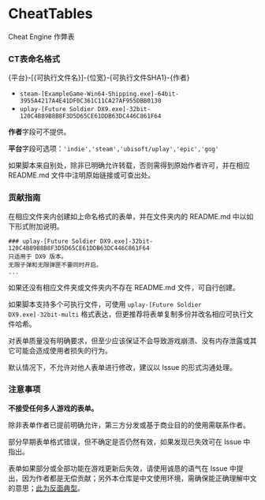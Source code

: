 # CheatTables
Cheat Engine 作弊表

### CT表命名格式
{平台}-[{可执行文件名}]-{位宽}-{可执行文件SHA1}-{作者}

- `steam-[ExampleGame-Win64-Shipping.exe]-64bit-3955A4217A4E41DF0C361C11CA27AF955DBB0130`
- `uplay-[Future Soldier DX9.exe]-32bit-120C4B89B8B8F3D5D65CE61DDB63DC446C861F64`

**作者**字段可不提供。

**平台**字段可选项：`'indie','steam','ubisoft/uplay','epic','gog'`

如果脚本来自别处，除非已明确允许转载，否则需得到原始作者许可，并在相应 README.md 文件中注明原始链接或可查出处。

### 贡献指南
在相应文件夹内创建如上命名格式的表单，并在文件夹内的 README.md 中以如下形式附加说明。
```plain
### uplay-[Future Soldier DX9.exe]-32bit-120C4B89B8B8F3D5D65CE61DDB63DC446C861F64
只适用于 DX9 版本。
无限子弹和无限弹匣不要同时开启。
...
```

如果还没有相应文件夹或文件夹内不存在 README.md 文件，可自行创建。

如果脚本支持多个可执行文件，可使用 `uplay-[Future Soldier DX9.exe]-32bit-multi` 格式表达，但更推荐将表单复制多份并改名相应可执行文件哈希。

对表单质量没有明确要求，但至少应该保证不会导致游戏崩溃、没有内存泄露或其它可能会造成使用者损失的行为。

默认情况下，不允许对他人表单进行修改，建议以 Issue 的形式沟通处理。

### 注意事项
**不接受任何多人游戏的表单。**

除非表单作者已提前明确允许，第三方分发或基于商业目的的使用需联系作者。

部分早期表单格式错误，但不确定是否仍然有效，如果发现已失效可在 Issue 中指出。

表单如果部分或全部功能在游戏更新后失效，请使用诚恳的语气在 Issue 中提出，因为作者都是无偿贡献；另外本仓库是中文使用环境，需确保能正确理解中文的意思；[此为反面典型](https://bbs.3dmgame.com/forum.php?mod=viewthread&tid=6097527)。